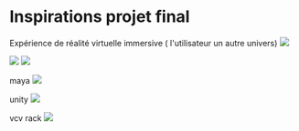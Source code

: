 #  Inspirations projet final
Expérience de réalité virtuelle
immersive ( l'utilisateur  un autre univers) 
![](https://www.mcgilltribune.com/wp-content/uploads/2021/03/carne-y-arena-variety.com_.jpeg)


![](https://www.realite-virtuelle.com/wp-content/uploads/2017/02/cave.jpg)
![](https://p.turbosquid.com/ts-thumb/gx/3OoykP/Pj/japan1/jpg/1617881094/600x600/fit_q87/a3f53a428d0a9c3bd092e0da62dc208691ceef78/japan1.jpg)


maya
![](https://seeklogo.com/images/A/autodesk-maya-logo-A8D58F0B59-seeklogo.com.jpg)


unity
![](https://unity3d.com/profiles/unity3d/themes/unity/images/pages/branding_trademarks/unity-tab.png)

vcv rack
![](https://patchstorage.com/wp-content/uploads/2017/10/PW-l7N8E_400x400-3.jpg)



